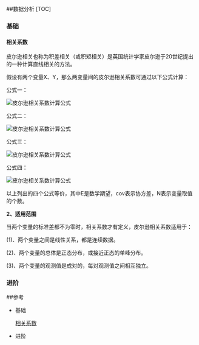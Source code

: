 ##数据分析
[TOC]

### 基础

#### 相关系数

 皮尔逊相关也称为积差相关（或积矩相关）是英国统计学家皮尔逊于20世纪提出的一种计算直线相关的方法。

假设有两个变量X、Y，那么两变量间的皮尔逊相关系数可通过以下公式计算：

公式一：

![皮尔逊相关系数计算公式](http://hi.csdn.net/attachment/201007/11/19961_12788382715I69.gif)

公式二：

![皮尔逊相关系数计算公式](http://hi.csdn.net/attachment/201007/11/19961_1278838271Lch3.gif)

公式三：

![皮尔逊相关系数计算公式](http://hi.csdn.net/attachment/201007/11/19961_1278838271OR17.gif)

公式四：

![皮尔逊相关系数计算公式](http://hi.csdn.net/attachment/201007/11/19961_1278843346L5kz.gif)

以上列出的四个公式等价，其中E是数学期望，cov表示协方差，N表示变量取值的个数。

 **2、适用范围**

 当两个变量的标准差都不为零时，相关系数才有定义，皮尔逊相关系数适用于：

(1)、两个变量之间是线性关系，都是连续数据。

(2)、两个变量的总体是正态分布，或接近正态的单峰分布。

(3)、两个变量的观测值是成对的，每对观测值之间相互独立。

### 进阶



 ##参考

- 基础

  [相关系数](http://m.blog.csdn.net/ciedecem/article/details/39582635)

- 进阶


